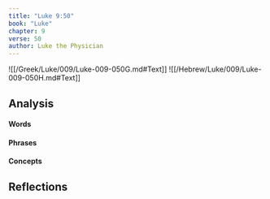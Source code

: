 ```yaml
---
title: "Luke 9:50"
book: "Luke"
chapter: 9
verse: 50
author: Luke the Physician
---
```

![[/Greek/Luke/009/Luke-009-050G.md#Text]]
![[/Hebrew/Luke/009/Luke-009-050H.md#Text]]

## Analysis

#### Words

#### Phrases

#### Concepts

## Reflections
